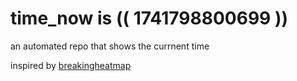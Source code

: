 # time_now is (( 1741798800699 ))

an automated repo that shows the currnent time

inspired by [breakingheatmap](https://github.com/breakingheatmap/breakingheatmap)